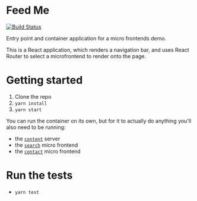 # Feed Me

[![Build Status](https://travis-ci.org/micro-frontends-demo/container.svg?branch=master)](https://travis-ci.org/micro-frontends-demo/container)

Entry point and container application for a micro frontends demo.

This is a React application, which renders a navigation bar, and uses React Router to select a
microfrontend to render onto the page.

# Getting started

1. Clone the repo
2. `yarn install`
3. `yarn start`

You can run the container on its own, but for it to actually do anything you'll
also need to be running:

- the [`content`](https://github.com/) server
- the [`search`](https://github.com/) micro frontend
- the [`contact`](https://github.com/) micro frontend

# Run the tests

- `yarn test`
